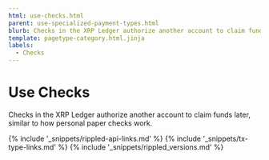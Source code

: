 ```yaml
---
html: use-checks.html
parent: use-specialized-payment-types.html
blurb: Checks in the XRP Ledger authorize another account to claim funds later, similar to how personal paper checks work.
template: pagetype-category.html.jinja
labels:
  - Checks
---
```

# Use Checks

Checks in the XRP Ledger authorize another account to claim funds later, similar to how personal paper checks work.

<!--{# common link defs #}-->
{% include '_snippets/rippled-api-links.md' %}
{% include '_snippets/tx-type-links.md' %}
{% include '_snippets/rippled_versions.md' %}
